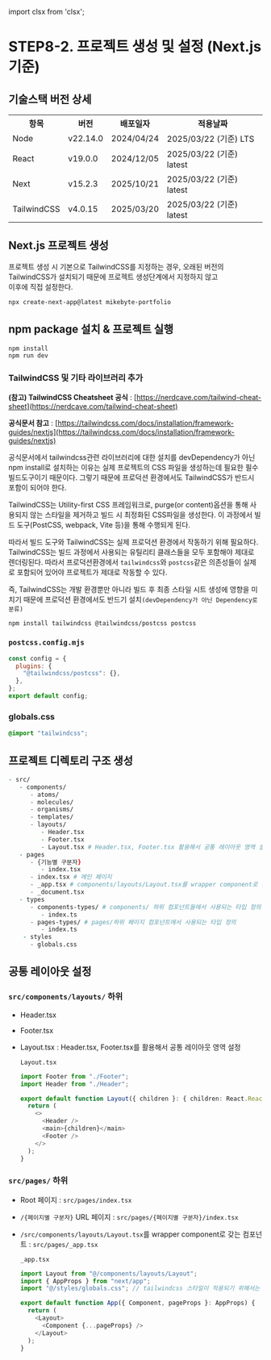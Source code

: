 import clsx from 'clsx';

# STEP8-2. 프로젝트 생성 및 설정 (Next.js 기준)

## 기술스택 버전 상세

<table className={clsx('custom-table')}>
    <tr>
        <th>항목</th>
        <th>버전</th>
        <th>배포일자</th>
        <th>적용날짜</th>
    </tr>
    <tr>
        <td>Node</td>
        <td>v22.14.0</td>
        <td>2024/04/24</td>
        <td>2025/03/22 (기준) LTS</td>
    </tr>
    <tr>
        <td>React</td>
        <td>v19.0.0</td>
        <td>2024/12/05</td>
        <td>2025/03/22 (기준) latest</td>
    </tr>
    <tr>
        <td>Next</td>
        <td>v15.2.3</td>
        <td>2025/10/21</td>
        <td>2025/03/22 (기준) latest</td>
    </tr>
    <tr>
        <td>TailwindCSS</td>
        <td>v4.0.15</td>
        <td>2025/03/20</td>
        <td>2025/03/22 (기준) latest</td>
    </tr>
</table>

## Next.js 프로젝트 생성

프로젝트 생성 시 기본으로 TailwindCSS를 지정하는 경우, 오래된 버전의 TailwindCSS가 설치되기 때문에 프로젝트 생성단계에서 지정하지 않고  
이후에 직접 설정한다.

```zsh
npx create-next-app@latest mikebyte-portfolio
```

## npm package 설치 & 프로젝트 실행

```zsh
npm install
npm run dev
```

### TailwindCSS 및 기타 라이브러리 추가

**(참고) TailwindCSS Cheatsheet 공식** : [https://nerdcave.com/tailwind-cheat-sheet](https://nerdcave.com/tailwind-cheat-sheet)

**공식문서 참고** : [https://tailwindcss.com/docs/installation/framework-guides/nextjs](https://tailwindcss.com/docs/installation/framework-guides/nextjs)

공식문서에서 tailwindcss관련 라이브러리에 대한 설치를 devDependency가 아닌 npm install로 설치하는 이유는 실제 프로젝트의 CSS 파일을 생성하는데 필요한 필수 빌드도구이기 때문이다.
그렇기 때문에 프로덕션 환경에서도 TailwindCSS가 반드시 포함이 되어야 한다.

TailwindCSS는 Utility-first CSS 프레임워크로, purge(or content)옵션을 통해 사용되지 않는 스타일을 제거하고 빌드 시 최정화된 CSS파일을 생성한다.
이 과정에서 빌드 도구(PostCSS, webpack, Vite 등)을 통해 수행되게 된다.

따라서 빌드 도구와 TailwindCSS는 실제 프로덕션 환경에서 작동하기 위해 필요하다.  
TailwindCSS는 빌드 과정에서 사용되는 유틸리티 클래스들을 모두 포함해야 제대로 렌더링된다. 따라서 프로덕션환경에서 `tailwindcss`와 `postcss`같은 의존성들이 실제로 포함되어 있어야 프로젝트가 제대로 작동할 수 있다.

즉, TailwindCSS는 개발 환경뿐만 아니라 빌드 후 최종 스타일 시트 생성에 영향을 미치기 때문에 프로덕션 환경에서도 반드기 설치`(devDependency가 아닌 Dependency로 분류)`

```zsh
npm install tailwindcss @tailwindcss/postcss postcss
```

### `postcss.config.mjs`

```js
const config = {
  plugins: {
    "@tailwindcss/postcss": {},
  },
};
export default config;
```

### globals.css

```css
@import "tailwindcss";
```

## 프로젝트 디렉토리 구조 생성

```zsh
- src/
   - components/
      - atoms/
      - molecules/
      - organisms/
      - templates/
      - layouts/
         - Header.tsx
         - Footer.tsx
         - Layout.tsx # Header.tsx, Footer.tsx 활용해서 공통 레이아웃 영역 설정
   - pages
      - {기능별 구분자}
         - index.tsx
      - index.tsx # 메인 페이지
      - _app.tsx # components/layouts/Layout.tsx를 wrapper component로 갖는 컴포넌트
      - _document.tsx
   - types
      - components-types/ # components/ 하위 컴포넌트들에서 사용되는 타입 정의
         - index.ts
      - pages-types/ # pages/하위 페이지 컴포넌트에서 사용되는 타입 정의
         - index.ts
    - styles
      - globals.css
```

## 공통 레이아웃 설정

### `src/components/layouts/` 하위

- Header.tsx
- Footer.tsx
- Layout.tsx : Header.tsx, Footer.tsx를 활용해서 공통 레이아웃 영역 설정

  `Layout.tsx`

  ```ts
  import Footer from "./Footer";
  import Header from "./Header";

  export default function Layout({ children }: { children: React.ReactNode }) {
    return (
      <>
        <Header />
        <main>{children}</main>
        <Footer />
      </>
    );
  }
  ```

### `src/pages/` 하위

- Root 페이지 : `src/pages/index.tsx`

- `/{페이지별 구분자}` URL 페이지 : `src/pages/{페이지별 구분자}/index.tsx`

- `/src/components/layouts/Layout.tsx`를 wrapper component로 갖는 컴포넌트 : `src/pages/_app.tsx`

  `_app.tsx`

  ```ts
  import Layout from "@/components/layouts/Layout";
  import { AppProps } from "next/app";
  import "@/styles/globals.css"; // tailwindcss 스타일이 적용되기 위해서는 _app.tsx에서 globals.css를 import 해줘야 한다.

  export default function App({ Component, pageProps }: AppProps) {
    return (
      <Layout>
        <Component {...pageProps} />
      </Layout>
    );
  }
  ```
